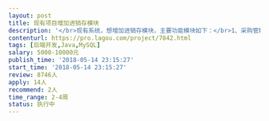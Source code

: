 ```yaml
---                
layout: post       
title: 现有项目增加进销存模块           
description: '</br>现有系统，想增加进销存模块，主要功能模块如下：</br>1、采购管理：货商分类，货商档案，采购入库，采购退货，货商结算、相应报表</br>2、批发管理：客户分类，客户档案，批发销售，批发退货，客户结算、相应报表</br>3、库存管理：门店要货，库存调整，库存调拨，库存盘点，相应报表</br>库存采用批次法，先进先出（系统自动处理，不用手工选）；</br>与现有商品档案、零售报表对接，减库存；</br>最好能同时完成相关前端界面（提供相应设计稿），开发完成后需移交全部代码及开发文档；</br>要有良好的代码编写习惯，有二个以上相关开发项目开发经验；</br>'     
contenturl: https://pro.lagou.com/project/7842.html      
tags: [后端开发,Java,MySQL]            
salary: 5000-10000元          
publish_time: '2018-05-14 23:15:27'         
start_time: '2018-05-14 23:15:27'           
review: 8746人                   
apply: 14人                   
recommend: 2人                   
time_range: 2-4周              
status: 执行中                  
---                 
```

